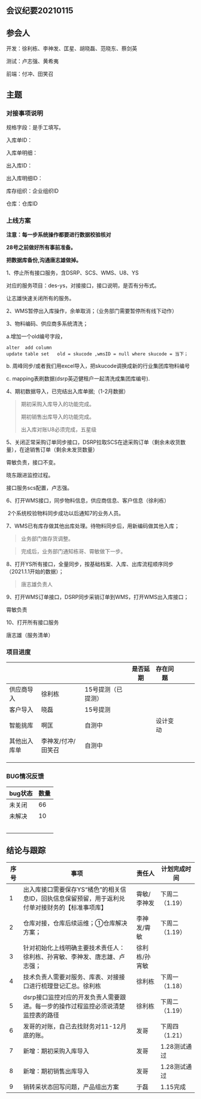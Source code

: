 ## 会议纪要20210115

## 参会人

开发：徐利栋、李神发、匡星、胡晓磊、范晓东、蔡剑英

测试：卢志强、黄希夷

前端：付冲、田笑召



## 主题

### 对接事项说明

规格字段：是手工填写。

入库单ID：

入库单明细：

出入库ID：

出入库明细ID：

库存组织：企业组织ID

仓库：仓库ID



### 上线方案



**注意：每一步系统操作都要进行数据校验核对**

**28号之前做好所有事前准备。**

**把数据库备份,沟通唐志雄做掉。**





1、停止所有接口服务，含DSRP、SCS、WMS、U8、YS

对应的服务项目：des-ys，对接接口，接口说明，是否有分布式。

让志雄快速关闭所有的服务。

2、WMS暂停出入库操作，余单取消；（业务部门需要暂停所有线下动作）



3、物料编码、供应商多系统清洗；

a.增加一个old编号字段，

```
alter  add column
update table set   old = skucode ,wmsID = null where skucode = 当下；
```

b. 周峰同步/或者我们用excel导入，把skucode调换成新的行业集团库物料编号

c.  mapping表刷数据(dsrp英迈健租户一起清洗成集团库编号). 



4、期初数据导入，已完结出入库单据;（1-2月数据）

>  期初采购入库导入的功能完成。
>
> 期初销售出库导入的功能完成。
>
> 出入库对账U8必须完成，五星级



5、关闭正常采购订单同步接口，DSRP拉取SCS在途采购订单（剩余未收货数量），在途销售订单（剩余未发货数量）

霄敏负责，接口不变。

晓东跟进监控过程。

接口服务scs配置，卢志强。





6、打开WMS接口，同步物料信息，供应商信息、客户信息（徐利栋）

​	2个系统校验物料同步成功以后通知7的业务人员。

   



7、WMS已有库存做其他出库处理。待物料同步后，用新编码做其他入库；

> 业务部门做存货调整。

> 完成后，业务部门通知栋哥、霄敏做下一步。



8、打开YS所有接口，全量同步，按基础档案、入库、出库流程顺序同步（2021.1.1开始的数据）；

> 唐志雄负责人



9、打开WMS订单接口，DSRP同步采销订单到WMS，打开WMS出入库接口；

霄敏负责



10、打开所有接口服务

唐志雄（服务清单）





### 项目进度

|              |                    |                    | 是否延期 | 存在问题 |      |      |      |
| ------------ | ------------------ | ------------------ | -------- | -------- | ---- | ---- | ---- |
| 供应商导入   | 徐利栋             | 15号提测（已提测） |          |          |      |      |      |
| 客户导入     | 晓磊               | 15号提测           |          |          |      |      |      |
| 智能挑库     | 啊匡               | 自测中             |          | 设计变动 |      |      |      |
| 其他出入库单 | 李神发/付冲/田笑召 | 自测中             |          |          |      |      |      |
|              |                    |                    |          |          |      |      |      |
|              |                    |                    |          |          |      |      |      |
|              |                    |                    |          |          |      |      |      |



### BUG情况反馈

| bug状态 | 数量 |
| ------- | ---- |
| 未关闭  | 66   |
| 未解决  | 10   |
|         |      |
|         |      |
|         |      |
|         |      |
|         |      |



## 结论与跟踪



| 序号 | 事项                                                         | 责任人        | 计划完成时间   |
| ---- | ------------------------------------------------------------ | ------------- | -------------- |
| 1    | 出入库接口需要保存YS“橘色”的相关信息ID，回执信息保留预留，用于返利兑付单对接财务的【标准事项库】 | 霄敏/李神发   | 下周二（1.19） |
| 2    | 仓库对接，仓库后续运维；①仓库解决方案；                      | 李神发/霄敏   | 下周二（1.19） |
| 3    | 针对初始化上线明确主要技术责任人：徐利栋、孙宵敏、李神发、唐志雄、卢志强； | 徐利栋/孙宵敏 |                |
| 4    | 技术负责人需要对服务、库表、对接接口进行梳理登记汇总。徐利栋 | 徐利栋        | 下周一（1.18） |
| 5    | dsrp接口监控对应的开发负责人需要跟进。每一步的操作过程监控必须说清楚监控表的路径 | 徐利栋        | 下周二（1.19） |
| 6    | 发哥的对账，自己去找财务对11-12月底的账。                    | 发哥          | 下周四（1.21） |
| 7    | 新增：期初采购入库导入                                       | 发哥          | 1.28测试通过   |
| 8    | 新增：期初销售出库导入                                       | 发哥          | 1.28测试通过   |
| 9    | 销转采状态回写问题，产品组出方案                             | 于磊          | 1.15完成       |

